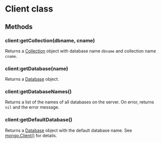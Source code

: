 Client class
============

Methods
-------

### client:getCollection(dbname, cname)
Returns a [Collection] object with database name `dbname` and collection name `cname`.

### client:getDatabase(name)
Returns a [Database] object.

### client:getDatabaseNames()
Returns a list of the names of all databases on the server. On error, returns `nil` and the error
message.

### client:getDefaultDatabase()
Returns a [Database] object with the default database name. See [mongo.Client()] for details.


[Collection]: collection.md
[Database]: database.md
[mongo.Client()]: main.md#mongoclienturi
